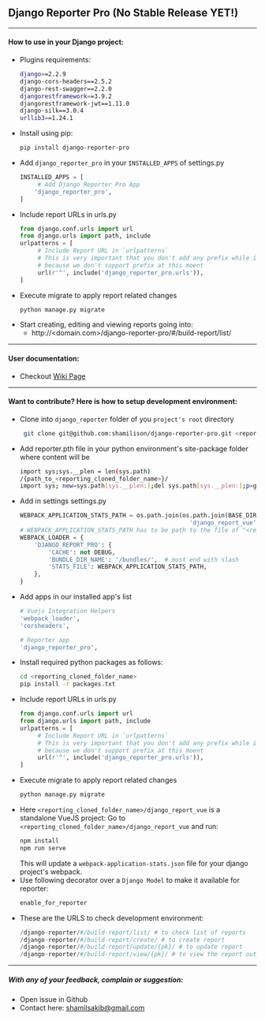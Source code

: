 ## Django Reporter Pro (No Stable Release YET!)

---

#### How to use in your Django project:

 * Plugins requirements:
	```bash
    django==2.2.9
    django-cors-headers==2.5.2
    django-rest-swagger==2.2.0
    djangorestframework==3.9.2
    djangorestframework-jwt==1.11.0
    django-silk==3.0.4
    urllib3==1.24.1
	```
 * Install using pip:
	```bash
	pip install django-reporter-pro
	```
 * Add `django_reporter_pro` in your `INSTALLED_APPS` of settings.py
	```python
    INSTALLED_APPS = [
         # Add Django Reporter Pro App
        'django_reporter_pro',
    ]
	```
 * Include report URLs in urls.py
	```python
    from django.conf.urls import url
    from django.urls import path, include
    urlpatterns = [
         # Include Report URL in `urlpatterns`
         # This is very important that you don't add any prefix while including url. 
         # because we don't support prefix at this moent
         url(r'^', include('django_reporter_pro.urls')),
    ]
	```
 * Execute migrate to apply report related changes
	```bash
    python manage.py migrate
	```
 * Start creating, editing and viewing reports going into: 
    * http://<domain.com>/django-reporter-pro/#/build-report/list/
 
---

#### User documentation: 

* Checkout [Wiki Page](https://github.com/shamilison/django-reporter-pro/wiki)
 
---

#### Want to contribute? Here is how to setup development environment:

 * Clone into `django_reporter` folder of you `project's root` directory
	```bash
	 git clone git@github.com:shamilison/django-reporter-pro.git <reporting_cloned_folder_name>
	```
 * Add reporter.pth file in your python environment's site-package folder where content will be
	```bash
	import sys;sys.__plen = len(sys.path)
	/{path_to_<reporting_cloned_folder_name>}/
	import sys; new=sys.path[sys.__plen:];del sys.path[sys.__plen:];p=getattr(sys,'__egginsert',0);sys.path[p:p]=new;sys.__egginsert = p+len(new);
	```
 * Add in settings settings.py
	```python
	WEBPACK_APPLICATION_STATS_PATH = os.path.join(os.path.join(BASE_DIR, '<reporting_cloned_folder_name>'), 
													'django_report_vue', 'webpack-application-stats.json')
	# WEBPACK_APPLICATION_STATS_PATH has to be path to the file of "<reporting_cloned_folder_name>/django_report_vue/webpack-application-stats.json"
	WEBPACK_LOADER = {
	    'DJANGO_REPORT_PRO': {
	        'CACHE': not DEBUG,
	        'BUNDLE_DIR_NAME': '/bundles/',  # must end with slash
	        'STATS_FILE': WEBPACK_APPLICATION_STATS_PATH,
	    },
	}
	```
 * Add apps in our installed app's list
	```bash
	# Vuejs Integration Helpers
    'webpack_loader',
    'corsheaders',
   
	# Reporter app
	'django_reporter_pro',
	```
 * Install required python packages as follows:
	```bash
	cd <reporting_cloned_folder_name>
	pip install -r packages.txt
	```
 * Include report URLs in urls.py
	```python
    from django.conf.urls import url
    from django.urls import path, include
    urlpatterns = [
         # Include Report URL in `urlpatterns`
         # This is very important that you don't add any prefix while including url. 
         # because we don't support prefix at this moent
         url(r'^', include('django_reporter_pro.urls')),
    ]
	```
 * Execute migrate to apply report related changes
	```bash
    python manage.py migrate
	```
 * Here `<reporting_cloned_folder_name>/django_report_vue` is a standalone VueJS project:
    Go to `<reporting_cloned_folder_name>/django_report_vue` and run:
	```bash
	npm install
	npm run serve
	```
	This will update a `webpack-application-stats.json` file for your django project's webpack.
 * Use following decorator over a `Django Model` to make it available for reporter: 
	```python
	enable_for_reporter
	```
 * These are the URLS to check development environment:
	```python
	/django-reporter/#/build-report/list/ # to check list of reports
	/django-reporter/#/build-report/create/ # to create report
	/django-reporter/#/build-report/update/{pk}/ # to update report
	/django-reporter/#/build-report/view/{pk}/ # to view the report output
	```
 
---

##### With any of your feedback, complain or suggestion:
 * Open issue in Github
 * Contact here: shamilsakib@gmail.com
